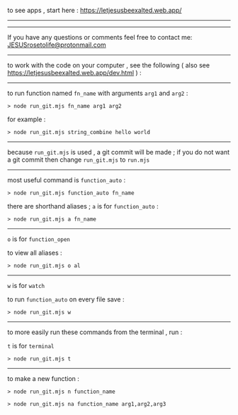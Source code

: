 to see apps , start here : 
https://letjesusbeexalted.web.app/

---
---

If you have any questions or comments feel free to contact me: JESUSrosetolife@protonmail.com

---

to work with the code on your computer , see the following ( also see https://letjesusbeexalted.web.app/dev.html ) :

---

to run function named `fn_name` with arguments `arg1` and `arg2` :

`> node run_git.mjs fn_name arg1 arg2`

for example :

`> node run_git.mjs string_combine hello world`

---

because `run_git.mjs` is used , a git commit will be made ; if you do not want a git commit then change `run_git.mjs` to `run.mjs` 

---

most useful command is `function_auto` : 

`> node run_git.mjs function_auto fn_name`

there are shorthand aliases ; `a` is for `function_auto` :

`> node run_git.mjs a fn_name`

---

`o` is for `function_open`

to view all aliases :

`> node run_git.mjs o al`

---

`w` is for `watch`

to run `function_auto` on every file save : 

`> node run_git.mjs w`

---

to more easily run these commands from the terminal , run : 

`t` is for `terminal`

`> node run_git.mjs t`

---

to make a new function :

`> node run_git.mjs n function_name`

`> node run_git.mjs na function_name arg1,arg2,arg3`
